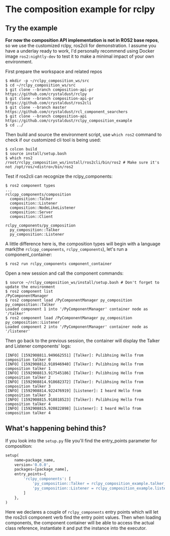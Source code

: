 # The composition example for rclpy



## Try the example

**For now the  composition API implementation is not in ROS2 base repos**, so we use the customized rclpy, ros2cli for demonstration. I assume you have a underlay ready to work, I'd personally recommend using Docker image `ros2:nightly-dev` to test it to make a minimal impact of your own environment.

First prepare the workspace and related repos

```shell
$ mkdir -p ~/rclpy_composition_ws/src
$ cd ~/rclpy_composition_ws/src
$ git clone --branch composition-api-pr https://github.com/crystaldust/rclpy
$ git clone --branch composition-api-pr https://github.com/crystaldust/ros2cli
$ git clone --branch master https://github.com/crystaldust/rcl_component_searchers
$ git clone --branch composition-api https://github.com/crystaldust/rclpy_composition_example
$ cd ../
```

Then build and source the environment script, use `which ros2` command to check if our customized cli tool is being used:

```shell
$ colcon build
$ source install/setup.bash
$ which ros2
/root/rclpy_composition_ws/install/ros2cli/bin/ros2 # Make sure it's not /opt/ros/<distro>/bin/ros2
```

Test if ros2cli can recognize the rclpy_components:

```shell
$ ros2 component types
...
rclcpp_components/composition
  composition::Talker
  composition::Listener
  composition::NodeLikeListener
  composition::Server
  composition::Client

rclpy_components/py_composition
  py_composition::Talker
  py_composition::Listener
```

A little difference here is, the composition types will begin with a language mark(the `rclcpp_components`, `rclpy_components`), let's run a component_container:

```shell
$ ros2 run rclpy_components component_container
```

Open a new session and call the component commands:

```shell
$ source ~/rclpy_composition_ws/install/setup.bash # Don't forget to update the environment
$ ros2 component list
/PyComponentManager
$ ros2 component load /PyComponentManager py_composition py_composition::Talker
Loaded component 1 into '/PyComponentManager' container node as '/talker'
$ ros2 component load /PyComponentManager py_composition py_composition::Listener
Loaded component 2 into '/PyComponentManager' container node as '/listener'

```

Then go back to the previous session, the container will display the Talker and Listener components' logs:

```shell
[INFO] [1592908811.949662551] [Talker]: Pulibhsing Hello from composition talker 0 
[INFO] [1592908812.918946940] [Talker]: Pulibhsing Hello from composition talker 1 
[INFO] [1592908813.917545186] [Talker]: Pulibhsing Hello from composition talker 2 
[INFO] [1592908814.918682372] [Talker]: Pulibhsing Hello from composition talker 3 
[INFO] [1592908814.922476919] [Listener]: I heard Hello from composition talker 3 
[INFO] [1592908815.918818523] [Talker]: Pulibhsing Hello from composition talker 4 
[INFO] [1592908815.920822898] [Listener]: I heard Hello from composition talker 4
```

## What's happening behind this?

If you look into the `setup.py` file you'll find the entry_points parameter for composition:

```python
setup(
    name=package_name,
    version='0.0.0',
    packages=[package_name],
	entry_points={
		'rclpy_components': [
		    'py_composition::Talker = rclpy_composition_example.talker_component:Talker',
		    'py_composition::Listener = rclpy_composition_example.listener_component:Listener',
		]
    },
)
```

Here we declares a couple of `rclpy_components` entry points which will let the ros2cli component verb find the entry point values. Then when loading components, the component container will be able to access the actual class reference, instantiate it and put the instance into the executor.
